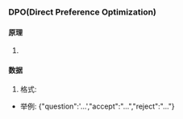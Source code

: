 ### DPO(Direct Preference Optimization)

#### 原理 
1. 


#### 数据
1. 格式:
- 举例: {"question":'...',"accept":"...","reject":"..."}
```python


```
```
```
